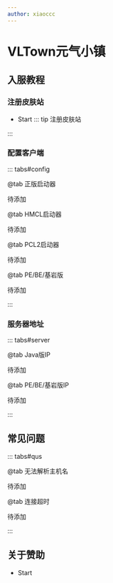 ```yaml
---
author: xiaoccc
---
```

# VLTown元气小镇

## 入服教程
### 注册皮肤站
- Start
::: tip 注册皮肤站


:::
### 配置客户端
::: tabs#config

@tab 正版启动器

待添加

@tab HMCL启动器

待添加

@tab PCL2启动器

待添加

@tab PE/BE/基岩版

待添加

:::
### 服务器地址
::: tabs#server

@tab Java版IP

待添加

@tab PE/BE/基岩版IP

待添加

:::


## 常见问题
::: tabs#qus

@tab 无法解析主机名

待添加

@tab 连接超时

待添加

:::

## 关于赞助
- Start